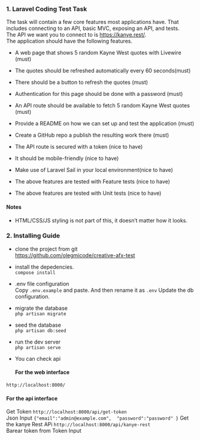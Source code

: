 ### 1. Laravel Coding Test Task
The task will contain a few core features most applications have. That includes connecting to an API, basic MVC, exposing an API, and tests.  
The API we want you to connect to is https://kanye.rest/.  
The application should have the following features.

- A web page that shows 5 random Kayne West quotes with Livewire (must)
-  The quotes should be refreshed automatically every 60 seconds(must)
-  There should be a button to refresh the quotes (must)
-  Authentication for this page should be done with a password (must)
-  An API route should be available to fetch 5 random Kayne West quotes (must)
-  Provide a README on how we can set up and test the application (must)
-  Create a GitHub repo a publish the resulting work there (must)
-  The API route is secured with a token (nice to have)
-  It should be mobile-friendly (nice to have)

- Make use of Laravel Sail in your local environment(nice to have)
- The above features are tested with Feature tests (nice to have)
- The above features are tested with Unit tests (nice to have)


#### Notes
- HTML/CSS/JS styling is not part of this, it doesn’t matter how it looks.

### 2. Installing Guide
- clone the project from git   
   https://github.com/olegmicode/creative-afx-test

- install the depedencies.   
  ```compose install```

- .env file configuration   
  Copy ```.env.example``` and paste. And then rename it as ```.env```
  Update the db configuration. 

- migrate the database  
  ```php artisan migrate```

- seed the database  
  ```php artisan db:seed```

- run the dev server  
  ```php artisan serve```

- You can check api  
  #### For the web interface   
```http://localhost:8000/```  
  #### For the api interface
  
  Get Token
```http://localhost:8000/api/get-token```  
  Json Input   ```{"email":"admin@example.com",  "password":"password" }```
  Get the kanye Rest APi
```http://localhost:8000/api/kanye-rest```  
  Barear token from Token Input